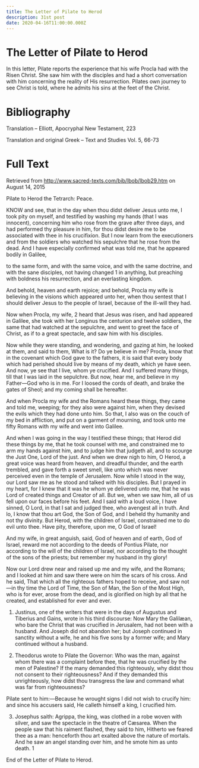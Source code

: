 ```yaml
---
title: The Letter of Pilate to Herod
description: 31st post
date: 2020-04-16T11:00:00.000Z
---
```


# The Letter of Pilate to Herod
In this letter, Pilate reports the experience that his wife Procla had with the Risen Christ. She saw him with the disciples and had a short conversation with him concerning the reality of His resurrection. Pilates own journey to see Christ is told, where he admits his sins at the feet of the Christ.


# Bibliography
Translation – Elliott, Apocryphal New Testament, 223

Translation and original Greek – Text and Studies Vol. 5, 66-73

# Full Text
Retrieved from http://www.sacred-texts.com/bib/lbob/lbob29.htm on August 14, 2015

Pilate to Herod the Tetrarch: Peace.

KNOW and see, that in the day when thou didst deliver Jesus unto me, I took pity on myself, and testified by washing my hands (that I was innocent), concerning him who rose from the grave after three days, and had performed thy pleasure in him, for thou didst desire me to be associated with thee in his crucifixion. But I now learn from the executioners and from the soldiers who watched his sepulchre that he rose from the dead. And I have especially confirmed what was told me, that he appeared bodily in Galilee,

to the same form, and with the same voice, and with the same doctrine, and with the sane disciples, not having changed 1 in anything, but preaching with boldness his resurrection, and an everlasting kingdom.

And behold, heaven and earth rejoice; and behold, Procla my wife is believing in the visions which appeared unto her, when thou sentest that I should deliver Jesus to the people of Israel, because of the ill-will they had.

Now when Procla, my wife, 2 heard that Jesus was risen, and had appeared in Galilee, she took with her Longinus the centurion and twelve soldiers, the same that had watched at the sepulchre, and went to greet the face of Christ, as if to a great spectacle, and saw him with his disciples.

Now while they were standing, and wondering, and gazing at him, he looked at them, and said to them, What is it? Do ye believe in me? Procla, know that in the covenant which God gave to the fathers, it is said that every body which had perished should live by means of my death, which ye have seen. And now, ye see that I live, whom ye crucified. And I suffered many things, till that I was laid in the sepulchre. But now, hear me, and believe in my Father—God who is in me. For I loosed the cords of death, and brake the gates of Sheol; and my coming shall be hereafter.

And when Procla my wife and the Romans heard these things, they came and told me, weeping; for they also were against him, when they devised the evils which they had done unto him. So that, I also was on the couch of my bed in affliction, and put on a garment of mourning, and took unto me fifty Romans with my wife and went into Galilee.

And when I was going in the way I testified these things; that Herod did these things by me, that he took counsel with me, and constrained me to arm my hands against him, and to judge him that judgeth all, and to scourge the Just One, Lord of the just. And when we drew nigh to him, O Herod, a great voice was heard from heaven, and dreadful thunder, and the earth trembled, and gave forth a sweet smell, like unto which was never perceived even in the temple of Jerusalem. Now while I stood in the way, our Lord saw me as he stood and talked with his disciples. But I prayed in my heart, for I knew that it was he whom ye delivered unto me, that he was Lord of created things and Creator of all. But we, when we saw him, all of us fell upon our faces before his feet. And I said with a loud voice, I have sinned, O Lord, in that I sat and judged thee, who avengest all in truth. And lo, I know that thou art God, the Son of God, and I beheld thy humanity and not thy divinity. But Herod, with the children of Israel, constrained me to do evil unto thee. Have pity, therefore, upon me, O God of Israel!

And my wife, in great anguish, said, God of heaven and of earth, God of Israel, reward me not according to the deeds of Pontius Pilate, nor according to the will of the children of Israel, nor according to the thought of the sons of the priests; but remember my husband in thy glory!

Now our Lord drew near and raised up me and my wife, and the Romans; and I looked at him and saw there were on him the scars of his cross. And he said, That which all the righteous fathers hoped to receive, and saw not—in thy time the Lord of Time, the Son of Man, the Son of the Most High, who is for ever, arose from the dead, and is glorified on high by all that he created, and established for ever and ever.

1. Justinus, one of the writers that were in the days of Augustus and Tiberius and Gains, wrote in his third discourse: Now Mary the Galilæan, who bare the Christ that was crucified in Jerusalem, had not been with a husband. And Joseph did not abandon her; but Joseph continued in sanctity without a wife, he and his five sons by a former wife; and Mary continued without a husband.

2. Theodorus wrote to Pilate the Governor: Who was the man, against whom there was a complaint before thee, that he was crucified by the men of Palestine? If the many demanded this righteously, why didst thou not consent to their righteousness? And if they demanded this unrighteously, how didst thou transgress the law and command what was far from righteousness?

Pilate sent to him:—Because he wrought signs I did not wish to crucify him: and since his accusers said, He calleth himself a king, I crucified him.

3. Josephus saith: Agrippa, the king, was clothed in a robe woven with silver, and saw the spectacle in the theatre of Cæsarea. When the people saw that his raiment flashed, they said to him, Hitherto we feared thee as a man: henceforth thou art exalted above the nature of mortals. And he saw an angel standing over him, and he smote him as unto death. 1

End of the Letter of Pilate to Herod.
